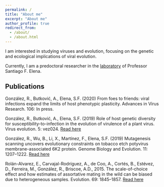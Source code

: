 ```yaml
---
permalink: /
title: "About me"
excerpt: "About me"
author_profile: true
redirect_from: 
  - /about/
  - /about.html
---
```


I am interested in studying viruses and evolution, focusing on the genetic and ecological implications of viral evolution.

Currently, I am a predoctoral researcher in the [laboratory](https://sfelenalab.csic.es) of Professor Santiago F. Elena.

## Publications

González, R., Butković, A., Elena, S.F. (2020)
From foes to friends: viral infections expand the limits of host phenotypic plasticity.
Advances in Virus Research. 106: In press.

González, R., Butković, A., Elena, S.F. (2019)
Role of host genetic diversity for susceptibility-to-infection in the evolution of virulence of a plant virus. 
Virus evolution. 5: vez024. 
[Read here](https://doi.org/10.1093/ve/vez024)

González, R., Wu, B., Li, X., Martínez, F., Elena, S.F. (2019) 
Mutagenesis scanning uncovers evolutionary constraints on tobacco etch potyvirus membrane-associated 6K2 protein. 
Genome Biology and Evolution. 11: 1207–1222. 
[Read here](https://doi.org/10.1093/gbe/evz069)

Rolán-Alvarez, E., Carvajal-Rodríguez, A., de Coo, A., Cortés, B., Estévez, D., Ferreira, M., González, R., Briscoe, A.D., 2015. 
The scale-of-choice effect and how estimates of assortative mating in the wild can be biased due to heterogeneous samples. 
Evolution. 69: 1845–1857. 
[Read here](https://doi.org/10.1111/evo.12691)
